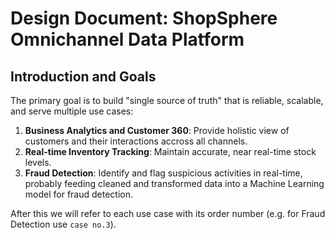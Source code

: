 # Design Document: ShopSphere Omnichannel Data Platform

## Introduction and Goals

The primary goal is to build "single source of truth" that is reliable, scalable, and serve multiple use cases:

1. **Business Analytics and Customer 360**: Provide holistic view of customers and their interactions accross all channels.
2. **Real-time Inventory Tracking**: Maintain accurate, near real-time stock levels.
3. **Fraud Detection**: Identify and flag suspicious activities in real-time, probably feeding cleaned and transformed data into a Machine Learning model for fraud detection.

After this we will refer to each use case with its order number (e.g. for Fraud Detection use `case no.3`).

##